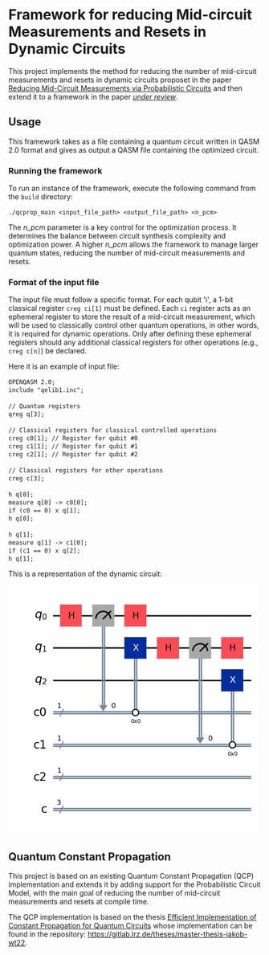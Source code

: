 # Framework for reducing Mid-circuit Measurements and Resets in Dynamic Circuits
This project implements the method for reducing the number of mid-circuit measurements and resets in dynamic circuits proposet in the paper [Reducing Mid-Circuit Measurements via Probabilistic Circuits](https://arxiv.org/abs/2405.13747) and then extend it to a framework in the paper [*under review*](#).

## Usage
This framework takes as a file containing a quantum circuit written in QASM 2.0 format and gives as output a QASM file containing the optimized circuit.

### Running the framework
To run an instance of the framework, execute the following command from the `build` directory:
```
./qcprop_main <input_file_path> <output_file_path> <n_pcm>
```

The *n_pcm* parameter is a key control for the optimization process. It determines the balance between circuit synthesis complexity and optimization power. A higher *n_pcm* allows the framework to manage larger quantum states, reducing the number of mid-circuit measurements and resets.

### Format of the input file
The input file must follow a specific format. For each qubit 'i', a 1-bit classical register `creg ci[1]` must be defined. Each `ci` register acts as an ephemeral register to store the result of a mid-circuit measurement, which will be used to classically control other quantum operations, in other words, it is required for dynamic operations.
Only after defining these ephemeral registers should any additional classical registers for other operations (e.g., `creg c[n]`) be declared.  

Here it is an example of input file:
```qasm
OPENQASM 2.0;
include "qelib1.inc";

// Quantum registers
qreg q[3];

// Classical registers for classical controlled operations
creg c0[1]; // Register for qubit #0
creg c1[1]; // Register for qubit #1
creg c2[1]; // Register for qubit #2

// Classical registers for other operations
creg c[3];

h q[0];
measure q[0] -> c0[0];
if (c0 == 0) x q[1];
h q[0];

h q[1];
measure q[1] -> c1[0];
if (c1 == 0) x q[2];
h q[1];
```

This is a representation of the dynamic circuit:

![Descrizione dell'immagine](dyn_circ_examp.png)

## Quantum Constant Propagation
This project is based on an existing Quantum Constant Propagation (QCP) implementation and extends it by adding support for the Probabilistic Circuit Model, with the main goal of reducing the number of mid-circuit measurements and resets at compile time.

The QCP implementation is based  on the thesis [Efficient Implementation of Constant Propagation for Quantum Circuits](https://www.cs.cit.tum.de/fileadmin/w00cfj/pl/_my_direct_uploads/Efficient_Implementation_of_Constant_Propagation_for_Quantum_Circuits.pdf) whose implementation can be found in the repository: https://gitlab.lrz.de/theses/master-thesis-jakob-wt22.




